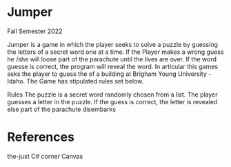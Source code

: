 # Jumper
Fall Semester 2022


Jumper is a game in which the player seeks to solve a puzzle by guessing the letters of a secret word one at a time. If the Player makes a wrong guess he /she will loose part of the parachute until the lives are over. If the word guesse is correct, the program will reveal the word. In articular this games asks the player to guess the of a building at Brigham Young University - Idaho. The Game has stipulated rules set below.

Rules
The puzzle is a secret word randomly chosen from a list.
The player guesses a letter in the puzzle.
If the guess is correct, the letter is revealed else part of the parachute disembarks
#  References 
the-juxt
C# corner
Canvas
